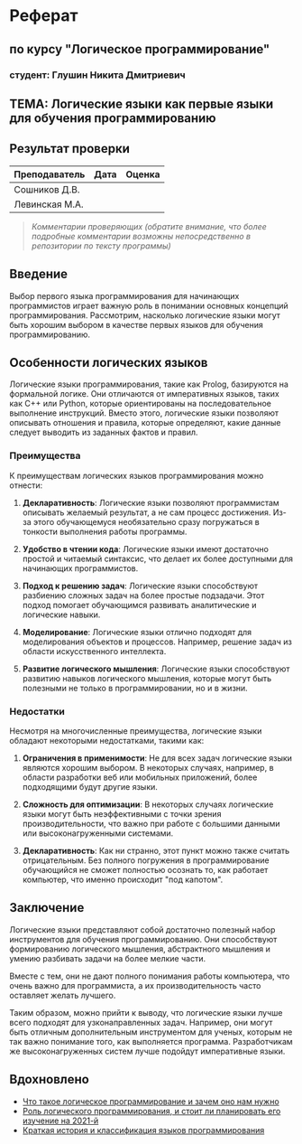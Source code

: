 # Реферат
## по курсу "Логическое программирование"

### студент: Глушин Никита Дмитриевич 

## ТЕМА: Логические языки как первые языки для обучения программированию

## Результат проверки

| Преподаватель     | Дата         |  Оценка       |
|-------------------|--------------|---------------|
| Сошников Д.В. |              |               |
| Левинская М.А.|              |               |

> *Комментарии проверяющих (обратите внимание, что более подробные комментарии возможны непосредственно в репозитории по тексту программы)*

## Введение

Выбор первого языка программирования для начинающих программистов играет важную роль в понимании основных концепций программирования. Рассмотрим, насколько логические языки могут быть хорошим выбором в качестве первых языков для обучения программированию.

## Особенности логических языков

Логические языки программирования, такие как Prolog, базируются на формальной логике. Они отличаются от императивных языков, таких как C++ или Python, которые ориентированы на последовательное выполнение инструкций. Вместо этого, логические языки позволяют описывать отношения и правила, которые определяют, какие данные следует выводить из заданных фактов и правил.

### Преимущества
К преимуществам логических языков программирования можно отнести:

1. **Декларативность**: Логические языки позволяют программистам описывать желаемый результат, а не сам процесс достижения. Из-за этого обучающемуся необязательно сразу погружаться в тонкости выполнения работы программы.

2. **Удобство в чтении кода**: Логические языки имеют достаточно простой и читаемый синтаксис, что делает их более доступными для начинающих программистов.

3. **Подход к решению задач**: Логические языки способствуют разбиению сложных задач на более простые подзадачи. Этот подход помогает обучающимся развивать аналитические и логические навыки.

4. **Моделирование**: Логические языки отлично подходят для моделирования объектов и процессов. Например, решение задач из области искусственного интеллекта. 

5. **Развитие логического мышления**: Логические языки способствуют развитию навыков логического мышления, которые могут быть полезными не только в программировании, но и в жизни.

### Недостатки 

Несмотря на многочисленные преимущества, логические языки обладают некоторыми недостатками, такими как:

1. **Ограничения в применимости**: Не для всех задач логические языки являются хорошим выбором. В некоторых случаях, например, в области разработки веб или мобильных приложений, более подходящими будут другие языки.

2. **Сложность для оптимизации**: В некоторых случаях логические языки могут быть неэффективными с точки зрения производительности, что важно при работе с большими данными или высоконагруженными системами.

3. **Декларативность**: Как ни странно, этот пункт можно также считать отрицательным. Без полного погружения в программирование обучающийся не сможет полностью осознать то, как работает компьютер, что именно происходит "под капотом".

## Заключение

Логические языки представляют собой достаточно полезный набор инструментов для обучения программированию. Они способствуют формированию логического мышления, абстрактного мышления и умению разбивать задачи на более мелкие части.

Вместе с тем, они не дают полного понимания работы компьютера, что очень важно для программиста, а их производительность часто оставляет желать лучшего.

Таким образом, можно прийти к выводу, что логические языки лучше всего подходят для узконаправленных задач. Например, они могут быть отличным дополнительным инструментом для ученых, которым не так важно понимание того, как выполняется программа. Разработчикам же высоконагруженных систем лучше подойдут императивные языки.

## Вдохновлено
- [Что такое логическое программирование и зачем оно нам нужно](https://habr.com/ru/articles/322900/)
- [Роль логического программирования, и стоит ли планировать его изучение на 2021-й](https://habr.com/ru/articles/534314/)
- [Краткая история и классификация языков программирования](http://www.mediagnosis.ru/Autorun/Page6/8_2_.htm)